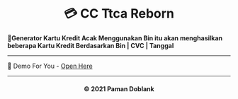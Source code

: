 <h1 align='center'>💳 CC Ttca Reborn</h1>

<b>💞Generator Kartu Kredit Acak Menggunakan Bin itu akan menghasilkan beberapa Kartu Kredit Berdasarkan Bin | CVC | Tanggal</b>

***

🍃 Demo For You - [Open Here](https://toolsttcacyve.000webhostapp.com/cc%20gerator/index.html)

---

<h4 align='center'> © 2021 Paman Doblank
